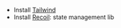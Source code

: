 -   Install [Tailwind](https://tailwindcss.com/docs/guides/create-react-app)
-   Install [Recoil](https://recoiljs.org/fr/docs/introduction/getting-started/): state management lib
